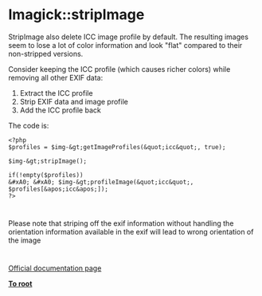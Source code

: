 # Imagick::stripImage





StripImage also delete ICC image profile by default.
The resulting images seem to lose a lot of color information and look &quot;flat&quot; compared to their non-stripped versions.

Consider keeping the ICC profile (which causes richer colors) while removing all other EXIF data:

1. Extract the ICC profile
2. Strip EXIF data and image profile
3. Add the ICC profile back

The code is:


```
<?php
$profiles = $img-&gt;getImageProfiles(&quot;icc&quot;, true);

$img-&gt;stripImage();

if(!empty($profiles))
&#xA0; &#xA0; $img-&gt;profileImage(&quot;icc&quot;, $profiles[&apos;icc&apos;]);
?>
```



  

#



Please note that striping off the exif information without handling the orientation information available in the exif will lead to wrong orientation of the image

  

#

[Official documentation page](https://www.php.net/manual/en/imagick.stripimage.php)

**[To root](/README.md)**